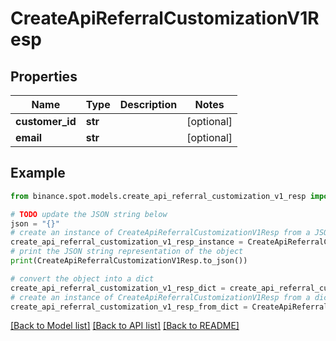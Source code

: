 # CreateApiReferralCustomizationV1Resp


## Properties

Name | Type | Description | Notes
------------ | ------------- | ------------- | -------------
**customer_id** | **str** |  | [optional] 
**email** | **str** |  | [optional] 

## Example

```python
from binance.spot.models.create_api_referral_customization_v1_resp import CreateApiReferralCustomizationV1Resp

# TODO update the JSON string below
json = "{}"
# create an instance of CreateApiReferralCustomizationV1Resp from a JSON string
create_api_referral_customization_v1_resp_instance = CreateApiReferralCustomizationV1Resp.from_json(json)
# print the JSON string representation of the object
print(CreateApiReferralCustomizationV1Resp.to_json())

# convert the object into a dict
create_api_referral_customization_v1_resp_dict = create_api_referral_customization_v1_resp_instance.to_dict()
# create an instance of CreateApiReferralCustomizationV1Resp from a dict
create_api_referral_customization_v1_resp_from_dict = CreateApiReferralCustomizationV1Resp.from_dict(create_api_referral_customization_v1_resp_dict)
```
[[Back to Model list]](../README.md#documentation-for-models) [[Back to API list]](../README.md#documentation-for-api-endpoints) [[Back to README]](../README.md)


